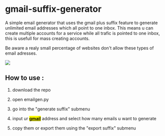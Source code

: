 # gmail-suffix-generator

A simple email generator that uses the gmail plus suffix feature to generate unlimited email addresses which all point to one inbox.
This means u can create multiple accounts for a service while all trafic is pointed to one inbox, this is usefull for mass creating accounts.

Be aware a realy small percentage of websites don't allow these types of email adresses.

![](https://cdn.discordapp.com/attachments/804334459297464321/1038915225556099162/IQDbZWZ.png)

## How to use :

1.  download the repo

2.  open emailgen.py

3.  go into the "generate suffix" submenu

4.  input ur <u><mark>**gmail**</mark></u> address and select how many emails u want to generate

5.  copy them or export them using the "export suffix" submenu

